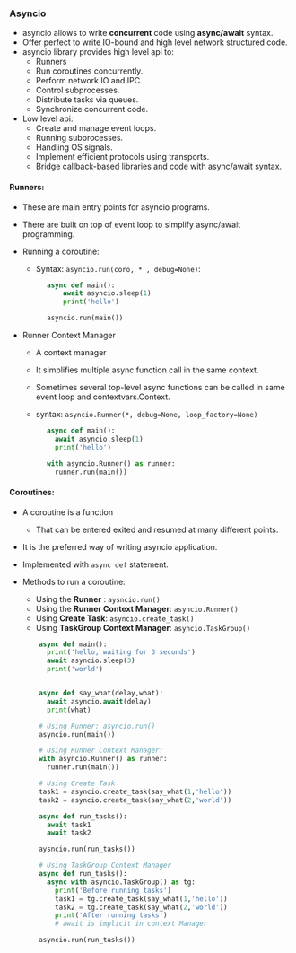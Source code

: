 ### Asyncio
- asyncio allows to write **concurrent** code using **async/await** syntax.
- Offer perfect to write IO-bound and high level network structured code.
- asyncio library provides high level api to:
  - Runners
  - Run coroutines concurrently. 
  - Perform network IO and IPC.
  - Control subprocesses.
  - Distribute tasks via queues.
  - Synchronize concurrent code.
- Low level api:
  - Create and manage event loops.
  - Running subprocesses.
  - Handling OS signals.
  - Implement efficient protocols using transports.
  - Bridge callback-based libraries and code with async/await syntax.



#### Runners:
  - These are main entry points for asyncio programs.
  - There are built on top of event loop to simplify async/await programming.
  - Running a coroutine:
    - Syntax: `asyncio.run(coro, * , debug=None)`:
    ```python
          async def main():
              await asyncio.sleep(1)
              print('hello')

          asyncio.run(main())
      ```

  - Runner Context Manager
    - A context manager 
    - It simplifies multiple async function call in the same context.
    - Sometimes several top-level async functions can be called in same event loop and contextvars.Context.

    - syntax: `asyncio.Runner(*, debug=None, loop_factory=None)`
    ```python
          async def main():
            await asyncio.sleep(1)
            print('hello')

          with asyncio.Runner() as runner:
            runner.run(main())
      ```


#### Coroutines:
- A coroutine is a function 
  - That can be entered exited and resumed at many different points.
- It is the preferred way of writing asyncio application.
- Implemented with `async def` statement.
- Methods to run a coroutine:
  - Using the **Runner** : `aysncio.run()`
  - Using the **Runner Context Manager**: `asyncio.Runner()`
  - Using **Create Task**: `asyncio.create_task()`
  - Using **TaskGroup Context Manager**: `asyncio.TaskGroup()`

  ```python
      async def main():
        print('hello, waiting for 3 seconds')
        await asyncio.sleep(3)
        print('world')


      async def say_what(delay,what):
        await asyncio.await(delay)
        print(what)

      # Using Runner: asyncio.run()
      asyncio.run(main())

      # Using Runner Context Manager: 
      with asyncio.Runner() as runner:
        runner.run(main())

      # Using Create Task
      task1 = asyncio.create_task(say_what(1,'hello'))
      task2 = asyncio.create_task(say_what(2,'world'))

      async def run_tasks():
        await task1
        await task2

      aysncio.run(run_tasks())

      # Using TaskGroup Context Manager
      async def run_tasks():
        async with asyncio.TaskGroup() as tg:
          print('Before running tasks')
          task1 = tg.create_task(say_what(1,'hello'))
          task2 = tg.create_task(say_what(2,'world'))
          print('After running tasks')
          # await is implicit in context Manager

      asyncio.run(run_tasks())
  ```
